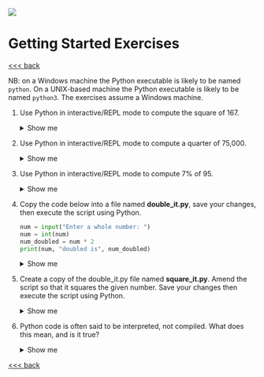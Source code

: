<img src="https://github.com/stayahead-training/shared/blob/master/stayahead.png" />

# Getting Started Exercises

[<<< back](README.md)

NB: on a Windows machine the Python executable is likely to be named `python`. On a UNIX-based machine the Python executable is likely to be named `python3`. The exercises assume a Windows machine.

1. Use Python in interactive/REPL mode to compute the square of 167.<details>
    <summary>Show me</summary>

    ```
    $ python
    >>> 167 * 167
    27889
    >>> exit()
    ```
</details>

2. Use Python in interactive/REPL mode to compute a quarter of 75,000.<details>
    <summary>Show me</summary>

    ```
    $ python
    >>> 75000 / 4
    18750.0
    >>> exit()
    ```
</details>

3. Use Python in interactive/REPL mode to compute 7% of 95.<details>
    <summary>Show me</summary>

    ```
    $ python
    >>> 95 * 0.07
    6.65
    >>> exit()
    ```
</details>

4. Copy the code below into a file named **double_it.py**, save your changes, then execute the script using Python.

    ```python
    num = input("Enter a whole number: ")
    num = int(num)
    num_doubled = num * 2
    print(num, "doubled is", num_doubled)
    ```

    <details>
    <summary>Show me</summary>

    ```
    $ python double_it.py
    Enter a whole number: 5
    5 doubled is 10
    ```
    </details>

5. Create a copy of the double_it.py file named **square_it.py**. Amend the script so that it squares the given number. Save your changes then execute the script using Python.<details>
    <summary>Show me</summary>

    File contents:

    ```python
    num = input("Enter a whole number: ")
    num = int(num)
    num_squared = num * num
    print(num, "squared is", num_squared)
    ```

    Commands:

    ```
    $ python square_it.py
    Enter a whole number: 5
    5 squared is 25
    ```
</details>

6. Python code is often said to be interpreted, not compiled. What does this mean, and is it true?<details>
    <summary>Show me</summary>

    *Compilation is the conversion of source code (the code developers write) into machine code (the instructions the operating system understands).*
    
    *Python source code is (almost always) interpreted. That it to say the developer need not manually compile Python source code before executing it.*
</details>

[<<< back](README.md)